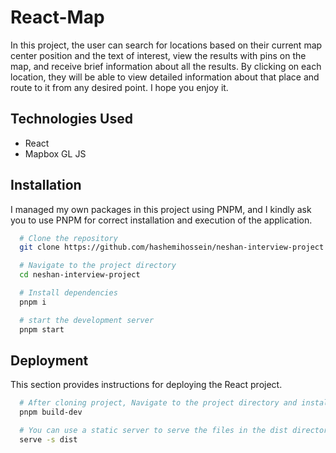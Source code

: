 # React-Map

In this project, the user can search for locations based on their current map center position and the text of interest, view the results with pins on the map, and receive brief information about all the results. By clicking on each location, they will be able to view detailed information about that place and route to it from any desired point. I hope you enjoy it.

## Technologies Used

- React
- Mapbox GL JS

## Installation

I managed my own packages in this project using PNPM, and I kindly ask you to use PNPM for correct installation and execution of the application.

```bash
  # Clone the repository
  git clone https://github.com/hashemihossein/neshan-interview-project

  # Navigate to the project directory
  cd neshan-interview-project

  # Install dependencies
  pnpm i

  # start the development server
  pnpm start
```

## Deployment

This section provides instructions for deploying the React project.

```bash
  # After cloning project, Navigate to the project directory and install dependencies, run
  pnpm build-dev

  # You can use a static server to serve the files in the dist directory.
  serve -s dist
```
